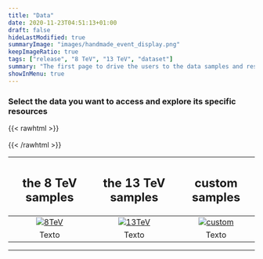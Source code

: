 ```yaml
---
title: "Data"
date: 2020-11-23T04:51:13+01:00
draft: false
hideLastModified: true
summaryImage: "images/handmade_event_display.png"
keepImageRatio: true
tags: ["release", "8 TeV", "13 TeV", "dataset"]
summary: "The first page to drive the users to the data samples and resources"
showInMenu: true
---
```


### Select the data you want to access and explore its specific resources
{{< rawhtml >}}
<br>
</br>
{{< /rawhtml >}}


| <h2><b>the 8 TeV samples</b></h2> | <h2><b>the 13 TeV samples</b></h2> | <h2><b>custom samples</b></h2> |
| :---:        |          :---: | :---:        |
| [![8TeV](http://opendata.atlas.cern/DataAndTools/pictures/handmade_WAnalysis.png)](samples-8tev/) | [![13TeV](http://opendata.atlas.cern/DataAndTools/pictures/handmade_externals_friends.png)](samples-13tev/) | [![custom](http://opendata.atlas.cern/DataAndTools/pictures/handmade_ZAnalysis_trans.png)](samples-custom/) |
| Texto        | Texto        | Texto        |
---
